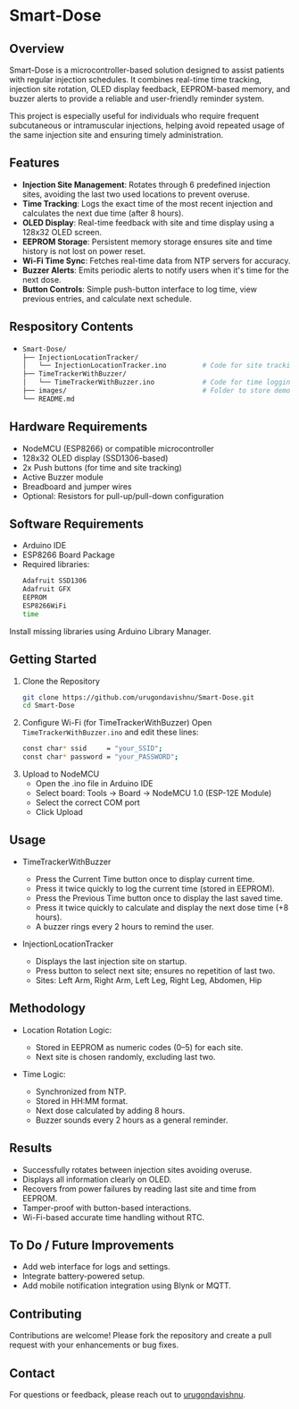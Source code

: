 # Smart-Dose
## Overview
Smart-Dose is a microcontroller-based solution designed to assist patients with regular injection schedules. It combines real-time time tracking, injection site rotation, OLED display feedback, EEPROM-based memory, and buzzer alerts to provide a reliable and user-friendly reminder system.

This project is especially useful for individuals who require frequent subcutaneous or intramuscular injections, helping avoid repeated usage of the same injection site and ensuring timely administration.

## Features
- **Injection Site Management**: Rotates through 6 predefined injection sites, avoiding the last two used locations to prevent overuse.
- **Time Tracking**: Logs the exact time of the most recent injection and calculates the next due time (after 8 hours).
- **OLED Display**: Real-time feedback with site and time display using a 128x32 OLED screen.
- **EEPROM Storage**: Persistent memory storage ensures site and time history is not lost on power reset.
- **Wi-Fi Time Sync**: Fetches real-time data from NTP servers for accuracy.
- **Buzzer Alerts**: Emits periodic alerts to notify users when it's time for the next dose.
- **Button Controls**: Simple push-button interface to log time, view previous entries, and calculate next schedule.

## Respository Contents
- ```bash
  Smart-Dose/
  ├── InjectionLocationTracker/
  │   └── InjectionLocationTracker.ino         # Code for site tracking and display
  ├── TimeTrackerWithBuzzer/
  │   └── TimeTrackerWithBuzzer.ino            # Code for time logging, buzzer, and scheduling
  ├── images/                                  # Folder to store demo images or circuit diagrams (optional)
  └── README.md


## Hardware Requirements
- NodeMCU (ESP8266) or compatible microcontroller
- 128x32 OLED display (SSD1306-based)
- 2x Push buttons (for time and site tracking)
- Active Buzzer module
- Breadboard and jumper wires
- Optional: Resistors for pull-up/pull-down configuration

## Software Requirements
- Arduino IDE
- ESP8266 Board Package
- Required libraries:
  ```bash
  Adafruit SSD1306
  Adafruit GFX
  EEPROM
  ESP8266WiFi
  time

Install missing libraries using Arduino Library Manager.

## Getting Started
1. Clone the Repository
   ```bash
   git clone https://github.com/urugondavishnu/Smart-Dose.git
   cd Smart-Dose
2. Configure Wi-Fi (for TimeTrackerWithBuzzer)
   Open `TimeTrackerWithBuzzer.ino` and edit these lines:
   ```bash
   const char* ssid     = "your_SSID";
   const char* password = "your_PASSWORD";
3. Upload to NodeMCU
   - Open the .ino file in Arduino IDE
   - Select board: Tools → Board → NodeMCU 1.0 (ESP-12E Module)
   - Select the correct COM port
   - Click Upload

## Usage
- TimeTrackerWithBuzzer
   - Press the Current Time button once to display current time.
   - Press it twice quickly to log the current time (stored in EEPROM).
   - Press the Previous Time button once to display the last saved time.
   - Press it twice quickly to calculate and display the next dose time (+8 hours).
   - A buzzer rings every 2 hours to remind the user.

- InjectionLocationTracker
   - Displays the last injection site on startup.
   - Press button to select next site; ensures no repetition of last two.
   - Sites: Left Arm, Right Arm, Left Leg, Right Leg, Abdomen, Hip
 
## Methodology
- Location Rotation Logic:
  - Stored in EEPROM as numeric codes (0–5) for each site.
  - Next site is chosen randomly, excluding last two.

- Time Logic:
   - Synchronized from NTP.
   - Stored in HH:MM format.
   - Next dose calculated by adding 8 hours.
   - Buzzer sounds every 2 hours as a general reminder.

## Results
- Successfully rotates between injection sites avoiding overuse.
- Displays all information clearly on OLED.
- Recovers from power failures by reading last site and time from EEPROM.
- Tamper-proof with button-based interactions.
- Wi-Fi-based accurate time handling without RTC.

## To Do / Future Improvements
- Add web interface for logs and settings.
- Integrate battery-powered setup.
- Add mobile notification integration using Blynk or MQTT.

## Contributing
Contributions are welcome! Please fork the repository and create a pull request with your enhancements or bug fixes.

## Contact
For questions or feedback, please reach out to [urugondavishnu](https://github.com/urugondavishnu).
